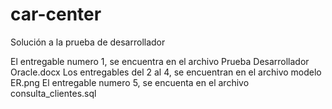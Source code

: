 # car-center
Solución a la prueba de desarrollador

El entregable numero 1, se encuentra en el archivo Prueba Desarrollador Oracle.docx
Los entregables del 2 al 4, se encuentran en el archivo modelo ER.png
El entregable numero 5, se encuenta en el archivo consulta_clientes.sql
